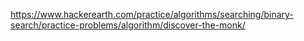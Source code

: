 https://www.hackerearth.com/practice/algorithms/searching/binary-search/practice-problems/algorithm/discover-the-monk/
